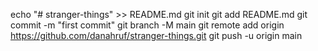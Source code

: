 echo "# stranger-things" >> README.md
git init
git add README.md
git commit -m "first commit"
git branch -M main
git remote add origin https://github.com/danahruf/stranger-things.git
git push -u origin main
